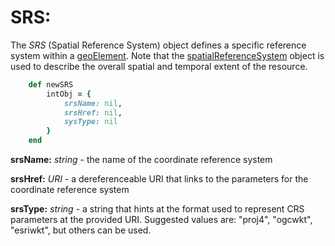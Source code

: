 # SRS:

The *SRS* (Spatial Reference System) object defines a specific reference system within a [geoElement](../mdtranslator/geoElement.md).  Note that the [spatialReferenceSystem](../mdtranslator/spatialReferenceSystem.md) object is used to describe the overall spatial and temporal extent of the resource.

````ruby
    def newSRS
        intObj = {
            srsName: nil,
            srsHref: nil,
            sysType: nil
        }
    end
````

__srsName:__ *string* - the name of the coordinate reference system

__srsHref:__ *URI* - a dereferenceable URI that links to the parameters for the coordinate reference system

__srsType:__ *string* - a string that hints at the format used to represent CRS parameters at the provided URI. Suggested values are: "proj4", "ogcwkt", "esriwkt", but others can be used.
